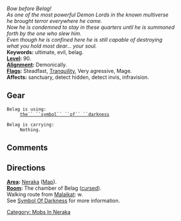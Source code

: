 *Bow before Belag!*  
*As one of the most powerful Demon Lords in the known multiverse*  
*he brought terror everywhere he came.*  
*Now he is condemned to stay in these quarters until he is summoned*  
*forth by the one who slew him.*  
*Even though he is confined here he is still capable of destroying*  
*what you hold most dear... your soul.*  
**Keywords:** ultimate, evil, belag.  
**[Level](Level "wikilink"):** 90.  
**[Alignment](Alignment "wikilink"):** Demonically.  
**[Flags](:Category:_Mob_Types "wikilink"):** Steadfast,
[Tranquility](Racial_Tranquility "wikilink"), Very agressive, Mage.  
**Affects:** sanctuary, detect hidden, detect invis, infravision.  

## Gear

`Belag is using:`  
<worn on wrist>`     `[`the`` ``symbol`` ``of`` ``darkness`](Symbol_Of_Darkness "wikilink")

`Belag is carrying:`  
`     Nothing.`

## Comments

## Directions

**[Area](:Category:_Areas "wikilink"):**
[Neraka](:Category:_Neraka "wikilink") ([Map](Neraka_Map "wikilink")).  
**[Room](:Category:_Rooms "wikilink"):** The chamber of Belag
([cursed](Cursed_Rooms "wikilink")).  
Walking route from [Malaikat](Malaikat "wikilink"): w.  
See [Symbol Of Darkness](Symbol_Of_Darkness "wikilink") for more
information.

[Category: Mobs In Neraka](Category:_Mobs_In_Neraka "wikilink")
